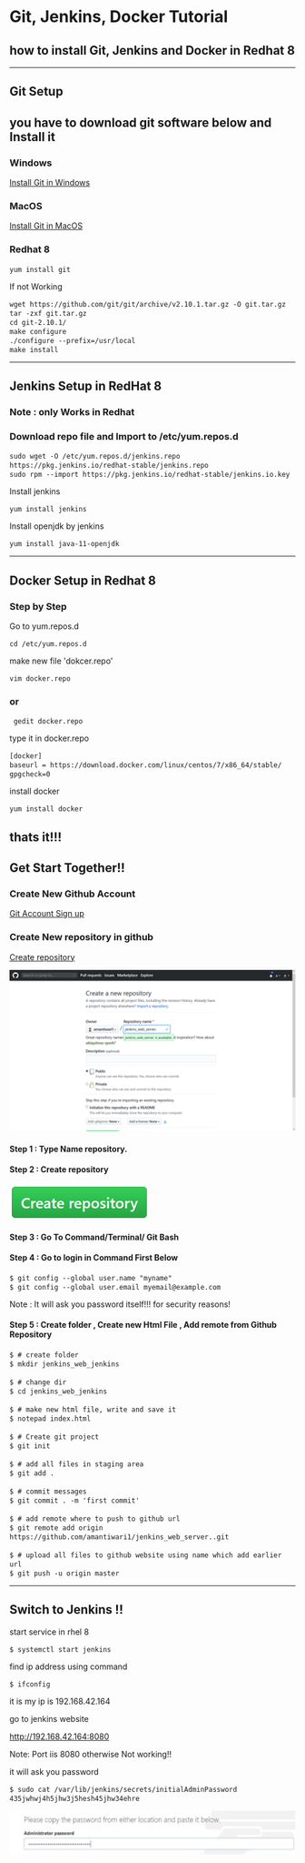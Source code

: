# Git, Jenkins, Docker Tutorial
## how to install Git, Jenkins and Docker in Redhat 8

---

## Git Setup


## you have to download git software below and Install it 


### Windows
[Install Git in Windows](https://git-scm.com/download/win) 

### MacOS
[Install Git in MacOS](https://git-scm.com/download/mac)

### Redhat 8 


```
yum install git
```

If not Working 



```
wget https://github.com/git/git/archive/v2.10.1.tar.gz -O git.tar.gz
tar -zxf git.tar.gz
cd git-2.10.1/
make configure
./configure --prefix=/usr/local
make install
```
---
## Jenkins Setup in RedHat 8 

### Note :  only Works in Redhat 

### Download repo file and Import to  /etc/yum.repos.d

```
sudo wget -O /etc/yum.repos.d/jenkins.repo https://pkg.jenkins.io/redhat-stable/jenkins.repo
sudo rpm --import https://pkg.jenkins.io/redhat-stable/jenkins.io.key
```

Install jenkins

```
yum install jenkins
```
Install openjdk by jenkins 

```
yum install java-11-openjdk
```

---
## Docker Setup in Redhat 8

### Step by Step 

Go to yum.repos.d

```
cd /etc/yum.repos.d
```

make new file 'dokcer.repo'

```
vim docker.repo 
```

### or 

```
 gedit docker.repo 
```

type it in docker.repo

```
[docker]
baseurl = https://download.docker.com/linux/centos/7/x86_64/stable/
gpgcheck=0
```

install docker 

``` 
yum install docker 
```
thats it!!! 
---
## Get Start Together!!

### Create New Github Account

[Git Account Sign up](https://github.com/join) 

###  Create New repository in github

[Create repository](https://github.com/new)

![Create repository](images/github_repo.png)

#### Step 1 : Type Name repository.

#### Step 2 : Create repository 

![Create repository](images/button.png)


#### Step 3 : Go To Command/Terminal/ Git Bash

#### Step 4 : Go to login in Command First Below

```
$ git config --global user.name "myname"
$ git config --global user.email myemail@example.com
```
Note : It will ask you password itself!!! for security reasons!

####  Step 5 : Create folder , Create new Html File , Add remote from Github Repository 

```
$ # create folder
$ mkdir jenkins_web_jenkins

$ # change dir
$ cd jenkins_web_jenkins

$ # make new html file, write and save it
$ notepad index.html

$ # Create git project
$ git init

$ # add all files in staging area
$ git add .

$ # commit messages
$ git commit . -m 'first commit'

$ # add remote where to push to github url
$ git remote add origin https://github.com/amantiwari1/jenkins_web_server..git

$ # upload all files to github website using name which add earlier url 
$ git push -u origin master
```
---
Switch to Jenkins !!
---

start service in rhel 8

```
$ systemctl start jenkins
```

find ip address using command

```
$ ifconfig
```
 it is my ip is 192.168.42.164
 
 go to jenkins website
 
 http://192.168.42.164:8080
 
 Note: Port iis 8080 otherwise Not working!!
 
 it will ask you password 
 
 ```
 $ sudo cat /var/lib/jenkins/secrets/initialAdminPassword
 435jwhwj4h5jhw3j5hesh45jhw34ehre
 ```
![Create repository](images/password.png)



 
 
 
 
 
 
















 
 















